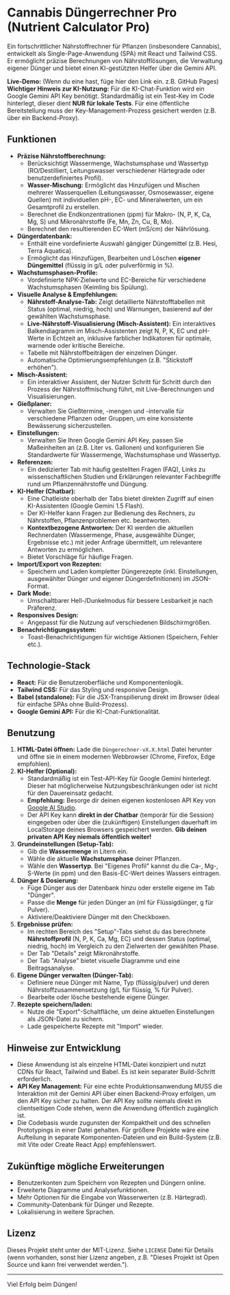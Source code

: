 # Cannabis Düngerrechner Pro (Nutrient Calculator Pro)

Ein fortschrittlicher Nährstoffrechner für Pflanzen (insbesondere Cannabis), entwickelt als Single-Page-Anwendung (SPA) mit React und Tailwind CSS. Er ermöglicht präzise Berechnungen von Nährstofflösungen, die Verwaltung eigener Dünger und bietet einen KI-gestützten Helfer über die Gemini API.

**Live-Demo:** (Wenn du eine hast, füge hier den Link ein. z.B. GitHub Pages)
**Wichtiger Hinweis zur KI-Nutzung:** Für die KI-Chat-Funktion wird ein Google Gemini API Key benötigt. Standardmäßig ist ein Test-Key im Code hinterlegt, dieser dient **NUR für lokale Tests**. Für eine öffentliche Bereitstellung muss der Key-Management-Prozess gesichert werden (z.B. über ein Backend-Proxy).

## Funktionen

*   **Präzise Nährstoffberechnung:**
    *   Berücksichtigt Wassermenge, Wachstumsphase und Wassertyp (RO/Destilliert, Leitungswasser verschiedener Härtegrade oder benutzerdefiniertes Profil).
    *   **Wasser-Mischung:** Ermöglicht das Hinzufügen und Mischen mehrerer Wasserquellen (Leitungswasser, Osmosewasser, eigene Quellen) mit individuellen pH-, EC- und Mineralwerten, um ein Gesamtprofil zu erstellen.
    *   Berechnet die Endkonzentrationen (ppm) für Makro- (N, P, K, Ca, Mg, S) und Mikronährstoffe (Fe, Mn, Zn, Cu, B, Mo).
    *   Berechnet den resultierenden EC-Wert (mS/cm) der Nährlösung.
*   **Düngerdatenbank:**
    *   Enthält eine vordefinierte Auswahl gängiger Düngemittel (z.B. Hesi, Terra Aquatica).
    *   Ermöglicht das Hinzufügen, Bearbeiten und Löschen **eigener Düngemittel** (flüssig in g/L oder pulverförmig in %).
*   **Wachstumsphasen-Profile:**
    *   Vordefinierte NPK-Zielwerte und EC-Bereiche für verschiedene Wachstumsphasen (Keimling bis Spülung).
*   **Visuelle Analyse & Empfehlungen:**
    *   **Nährstoff-Analyse-Tab:** Zeigt detaillierte Nährstofftabellen mit Status (optimal, niedrig, hoch) und Warnungen, basierend auf der gewählten Wachstumsphase.
    *   **Live-Nährstoff-Visualisierung (Misch-Assistent):** Ein interaktives Balkendiagramm im Misch-Assistenten zeigt N, P, K, EC und pH-Werte in Echtzeit an, inklusive farblicher Indikatoren für optimale, warnende oder kritische Bereiche.
    *   Tabelle mit Nährstoffbeiträgen der einzelnen Dünger.
    *   Automatische Optimierungsempfehlungen (z.B. "Stickstoff erhöhen").
*   **Misch-Assistent:**
    *   Ein interaktiver Assistent, der Nutzer Schritt für Schritt durch den Prozess der Nährstoffmischung führt, mit Live-Berechnungen und Visualisierungen.
*   **Gießplaner:**
    *   Verwalten Sie Gießtermine, -mengen und -intervalle für verschiedene Pflanzen oder Gruppen, um eine konsistente Bewässerung sicherzustellen.
*   **Einstellungen:**
    *   Verwalten Sie Ihren Google Gemini API Key, passen Sie Maßeinheiten an (z.B. Liter vs. Gallonen) und konfigurieren Sie Standardwerte für Wassermenge, Wachstumsphase und Wassertyp.
*   **Referenzen:**
    *   Ein dedizierter Tab mit häufig gestellten Fragen (FAQ), Links zu wissenschaftlichen Studien und Erklärungen relevanter Fachbegriffe rund um Pflanzennährstoffe und Düngung.
*   **KI-Helfer (Chatbar):**
    *   Eine Chatleiste oberhalb der Tabs bietet direkten Zugriff auf einen KI-Assistenten (Google Gemini 1.5 Flash).
    *   Der KI-Helfer kann Fragen zur Bedienung des Rechners, zu Nährstoffen, Pflanzenproblemen etc. beantworten.
    *   **Kontextbezogene Antworten:** Der KI werden die aktuellen Rechnerdaten (Wassermenge, Phase, ausgewählte Dünger, Ergebnisse etc.) mit jeder Anfrage übermittelt, um relevantere Antworten zu ermöglichen.
    *   Bietet Vorschläge für häufige Fragen.
*   **Import/Export von Rezepten:**
    *   Speichern und Laden kompletter Düngerezepte (inkl. Einstellungen, ausgewählter Dünger und eigener Düngerdefinitionen) im JSON-Format.
*   **Dark Mode:**
    *   Umschaltbarer Hell-/Dunkelmodus für bessere Lesbarkeit je nach Präferenz.
*   **Responsives Design:**
    *   Angepasst für die Nutzung auf verschiedenen Bildschirmgrößen.
*   **Benachrichtigungssystem:**
    *   Toast-Benachrichtigungen für wichtige Aktionen (Speichern, Fehler etc.).

## Technologie-Stack

*   **React:** Für die Benutzeroberfläche und Komponentenlogik.
*   **Tailwind CSS:** Für das Styling und responsive Design.
*   **Babel (standalone):** Für die JSX-Transpilierung direkt im Browser (ideal für einfache SPAs ohne Build-Prozess).
*   **Google Gemini API:** Für die KI-Chat-Funktionalität.

## Benutzung

1.  **HTML-Datei öffnen:** Lade die `Düngerechner-vX.X.html` Datei herunter und öffne sie in einem modernen Webbrowser (Chrome, Firefox, Edge empfohlen).
2.  **KI-Helfer (Optional):**
    *   Standardmäßig ist ein Test-API-Key für Google Gemini hinterlegt. Dieser hat möglicherweise Nutzungsbeschränkungen oder ist nicht für den Dauereinsatz gedacht.
    *   **Empfehlung:** Besorge dir deinen eigenen kostenlosen API Key von [Google AI Studio](https://aistudio.google.com/app/apikey).
    *   Der API Key kann **direkt in der Chatbar** (temporär für die Session) eingegeben oder über die (zukünftigen) Einstellungen dauerhaft im LocalStorage deines Browsers gespeichert werden. **Gib deinen privaten API Key niemals öffentlich weiter!**
3.  **Grundeinstellungen (Setup-Tab):**
    *   Gib die **Wassermenge** in Litern ein.
    *   Wähle die aktuelle **Wachstumsphase** deiner Pflanzen.
    *   Wähle den **Wassertyp**. Bei "Eigenes Profil" kannst du die Ca-, Mg-, S-Werte (in ppm) und den Basis-EC-Wert deines Wassers eintragen.
4.  **Dünger & Dosierung:**
    *   Füge Dünger aus der Datenbank hinzu oder erstelle eigene im Tab "Dünger".
    *   Passe die **Menge** für jeden Dünger an (ml für Flüssigdünger, g für Pulver).
    *   Aktiviere/Deaktiviere Dünger mit den Checkboxen.
5.  **Ergebnisse prüfen:**
    *   Im rechten Bereich des "Setup"-Tabs siehst du das berechnete **Nährstoffprofil** (N, P, K, Ca, Mg, EC) und dessen Status (optimal, niedrig, hoch) im Vergleich zu den Zielwerten der gewählten Phase.
    *   Der Tab "Details" zeigt Mikronährstoffe.
    *   Der Tab "Analyse" bietet visuelle Diagramme und eine Beitragsanalyse.
6.  **Eigene Dünger verwalten (Dünger-Tab):**
    *   Definiere neue Dünger mit Name, Typ (flüssig/pulver) und deren Nährstoffzusammensetzung (g/L für flüssig, % für Pulver).
    *   Bearbeite oder lösche bestehende eigene Dünger.
7.  **Rezepte speichern/laden:**
    *   Nutze die "Export"-Schaltfläche, um deine aktuellen Einstellungen als JSON-Datei zu sichern.
    *   Lade gespeicherte Rezepte mit "Import" wieder.

## Hinweise zur Entwicklung

*   Diese Anwendung ist als einzelne HTML-Datei konzipiert und nutzt CDNs für React, Tailwind und Babel. Es ist kein separater Build-Schritt erforderlich.
*   **API Key Management:** Für eine echte Produktionsanwendung MUSS die Interaktion mit der Gemini API über einen Backend-Proxy erfolgen, um den API Key sicher zu halten. Der API Key sollte niemals direkt im clientseitigen Code stehen, wenn die Anwendung öffentlich zugänglich ist.
*   Die Codebasis wurde zugunsten der Kompaktheit und des schnellen Prototypings in einer Datei gehalten. Für größere Projekte wäre eine Aufteilung in separate Komponenten-Dateien und ein Build-System (z.B. mit Vite oder Create React App) empfehlenswert.

## Zukünftige mögliche Erweiterungen

*   Benutzerkonten zum Speichern von Rezepten und Düngern online.
*   Erweiterte Diagramme und Analysefunktionen.
*   Mehr Optionen für die Eingabe von Wasserwerten (z.B. Härtegrad).
*   Community-Datenbank für Dünger und Rezepte.
*   Lokalisierung in weitere Sprachen.

## Lizenz

Dieses Projekt steht unter der MIT-Lizenz. Siehe `LICENSE` Datei für Details (wenn vorhanden, sonst hier Lizenz angeben, z.B. "Dieses Projekt ist Open Source und kann frei verwendet werden.").

---

Viel Erfolg beim Düngen!
